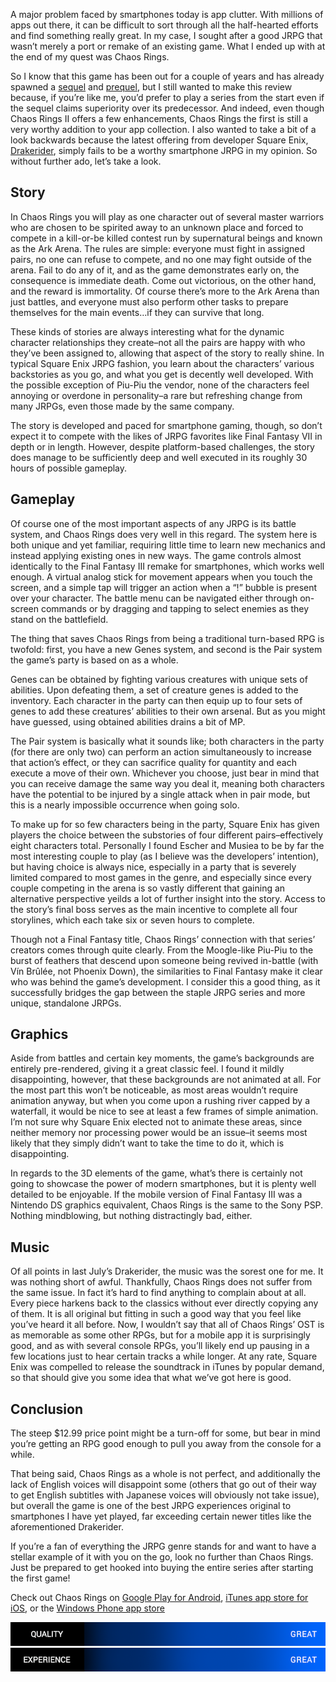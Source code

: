 <!--t Chaos Rings Review (iOS/Android/WP7) t-->
<!--tag 2012,archive,gaming,reviews,thinkboxly tag-->
<!--image /content/images/chaos-rings-review/chaosrings-1024x576.jpg image-->
  
A major problem faced by smartphones today is app clutter. With millions of apps out there, it can be difficult to sort through all the half-hearted efforts and find something really great. In my case, I sought after a good JRPG that wasn’t merely a port or remake of an existing game. What I ended up with at the end of my quest was Chaos Rings.  
  
So I know that this game has been out for a couple of years and has already spawned a [sequel](http://na.square-enix.com/chaosringsii) and [prequel](http://na.square-enix.com/chaosringsomega), but I still wanted to make this review because, if you’re like me, you’d prefer to play a series from the start even if the sequel claims superiority over its predecessor. And indeed, even though Chaos Rings II offers a few enhancements, Chaos Rings the first is still a very worthy addition to your app collection. I also wanted to take a bit of a look backwards because the latest offering from developer Square Enix, [Drakerider](http://na.square-enix.com/drakerider), simply fails to be a worthy smartphone JRPG in my opinion. So without further ado, let’s take a look.  
  

## Story

  
In Chaos Rings you will play as one character out of several master warriors who are chosen to be spirited away to an unknown place and forced to compete in a kill-or-be killed contest run by supernatural beings and known as the Ark Arena. The rules are simple: everyone must fight in assigned pairs, no one can refuse to compete, and no one may fight outside of the arena. Fail to do any of it, and as the game demonstrates early on, the consequence is immediate death. Come out victorious, on the other hand, and the reward is immortality. Of course there’s more to the Ark Arena than just battles, and everyone must also perform other tasks to prepare themselves for the main events…if they can survive that long.  
  
These kinds of stories are always interesting what for the dynamic character relationships they create–not all the pairs are happy with who they’ve been assigned to, allowing that aspect of the story to really shine. In typical Square Enix JRPG fashion, you learn about the characters’ various backstories as you go, and what you get is decently well developed. With the possible exception of Piu-Piu the vendor, none of the characters feel annoying or overdone in personality–a rare but refreshing change from many JRPGs, even those made by the same company.  
  
The story is developed and paced for smartphone gaming, though, so don’t expect it to compete with the likes of JRPG favorites like Final Fantasy VII in depth or in length. However, despite platform-based challenges, the story does manage to be sufficiently deep and well executed in its roughly 30 hours of possible gameplay.  
  

## Gameplay

  
Of course one of the most important aspects of any JRPG is its battle system, and Chaos Rings does very well in this regard. The system here is both unique and yet familiar, requiring little time to learn new mechanics and instead applying existing ones in new ways. The game controls almost identically to the Final Fantasy III remake for smartphones, which works well enough. A virtual analog stick for movement appears when you touch the screen, and a simple tap will trigger an action when a “!” bubble is present over your character. The battle menu can be navigated either through on-screen commands or by dragging and tapping to select enemies as they stand on the battlefield.  
  
The thing that saves Chaos Rings from being a traditional turn-based RPG is twofold: first, you have a new Genes system, and second is the Pair system the game’s party is based on as a whole.  
  
Genes can be obtained by fighting various creatures with unique sets of abilities. Upon defeating them, a set of creature genes is added to the inventory. Each character in the party can then equip up to four sets of genes to add these creatures’ abilities to their own arsenal. But as you might have guessed, using obtained abilities drains a bit of MP.  
  
The Pair system is basically what it sounds like; both characters in the party (for there are only two) can perform an action simultaneously to increase that action’s effect, or they can sacrifice quality for quantity and each execute a move of their own. Whichever you choose, just bear in mind that you can receive damage the same way you deal it, meaning both characters have the potential to be injured by a single attack when in pair mode, but this is a nearly impossible occurrence when going solo.  
  
To make up for so few characters being in the party, Square Enix has given players the choice between the substories of four different pairs–effectively eight characters total. Personally I found Escher and Musiea to be by far the most interesting couple to play (as I believe was the developers’ intention), but having choice is always nice, especially in a party that is severely limited compared to most games in the genre, and especially since every couple competing in the arena is so vastly different that gaining an alternative perspective yeilds a lot of further insight into the story. Access to the story’s final boss serves as the main incentive to complete all four storylines, which each take six or seven hours to complete.  
  
Though not a Final Fantasy title, Chaos Rings’ connection with that series’ creators comes through quite clearly. From the Moogle-like Piu-Piu to the burst of feathers that descend upon someone being revived in-battle (with Vín Brûlée, not Phoenix Down), the similarities to Final Fantasy make it clear who was behind the game’s development. I consider this a good thing, as it successfully bridges the gap between the staple JRPG series and more unique, standalone JRPGs.  
  

## Graphics

  
Aside from battles and certain key moments, the game’s backgrounds are entirely pre-rendered, giving it a great classic feel. I found it mildly disappointing, however, that these backgrounds are not animated at all. For the most part this won’t be noticeable, as most areas wouldn’t require animation anyway, but when you come upon a rushing river capped by a waterfall, it would be nice to see at least a few frames of simple animation. I’m not sure why Square Enix elected not to animate these areas, since neither memory nor processing power would be an issue–it seems most likely that they simply didn’t want to take the time to do it, which is disappointing.  
  
In regards to the 3D elements of the game, what’s there is certainly not going to showcase the power of modern smartphones, but it is plenty well detailed to be enjoyable. If the mobile version of Final Fantasy III was a Nintendo DS graphics equivalent, Chaos Rings is the same to the Sony PSP. Nothing mindblowing, but nothing distractingly bad, either.  
  

## Music

  
Of all points in last July’s Drakerider, the music was the sorest one for me. It was nothing short of awful. Thankfully, Chaos Rings does not suffer from the same issue. In fact it’s hard to find anything to complain about at all. Every piece harkens back to the classics without ever directly copying any of them. It is all original but fitting in such a good way that you feel like you’ve heard it all before. Now, I wouldn’t say that all of Chaos Rings’ OST is as memorable as some other RPGs, but for a mobile app it is surprisingly good, and as with several console RPGs, you’ll likely end up pausing in a few locations just to hear certain tracks a while longer. At any rate, Square Enix was compelled to release the soundtrack in iTunes by popular demand, so that should give you some idea that what we’ve got here is good.  
  

## Conclusion

  
The steep $12.99 price point might be a turn-off for some, but bear in mind you’re getting an RPG good enough to pull you away from the console for a while.  
  
That being said, Chaos Rings as a whole is not perfect, and additionally the lack of English voices will disappoint some (others that go out of their way to get English subtitles with Japanese voices will obviously not take issue), but overall the game is one of the best JRPG experiences original to smartphones I have yet played, far exceeding certain newer titles like the aforementioned Drakerider.  
  
If you’re a fan of everything the JRPG genre stands for and want to have a stellar example of it with you on the go, look no further than Chaos Rings. Just be prepared to get hooked into buying the entire series after starting the first game!  
  
Check out Chaos Rings on [Google Play for Android](https://play.google.com/store/apps/details?id=com.square_enix.chaosrings.googleplay), [iTunes app store for iOS](https://itunes.apple.com/us/app/chaos-rings/id365678365?mt=8), or the [Windows Phone app store](http://www.windowsphone.com/en-us/store/app/chaos-rings/eba66c26-8fa0-4f07-bef8-ff03f7bce73d)  
  
![](/content/images/chaos-rings-review/scorebar-q-great.png)  
![](/content/images/chaos-rings-review/scorebar-x-great.png)
